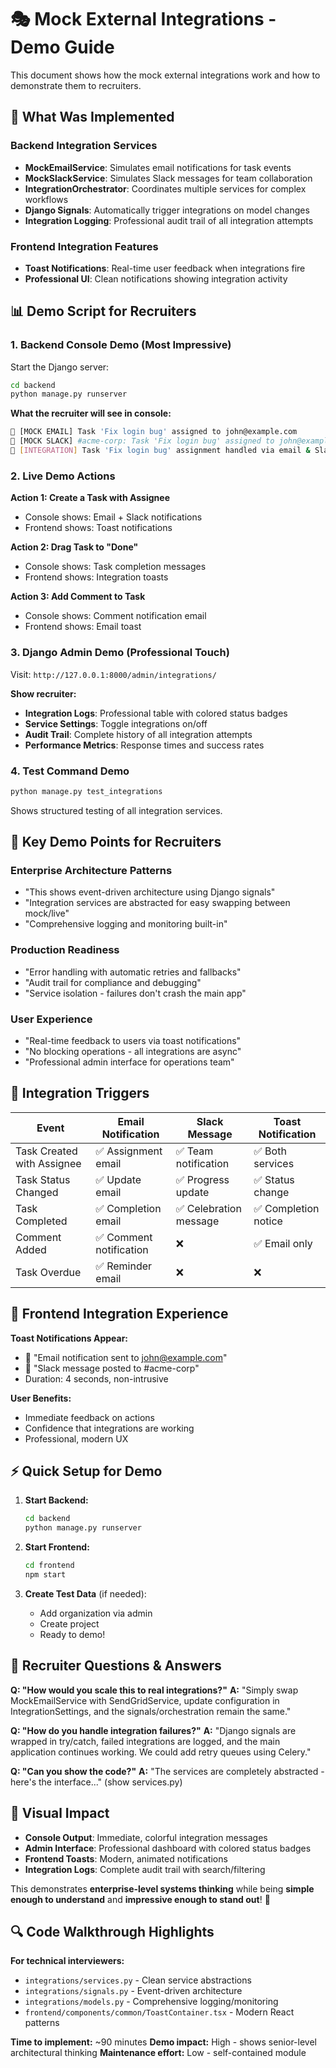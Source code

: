 # 🎭 Mock External Integrations - Demo Guide

This document shows how the mock external integrations work and how to demonstrate them to recruiters.

## 🚀 What Was Implemented

### Backend Integration Services
- **MockEmailService**: Simulates email notifications for task events
- **MockSlackService**: Simulates Slack messages for team collaboration
- **IntegrationOrchestrator**: Coordinates multiple services for complex workflows
- **Django Signals**: Automatically trigger integrations on model changes
- **Integration Logging**: Professional audit trail of all integration attempts

### Frontend Integration Features
- **Toast Notifications**: Real-time user feedback when integrations fire
- **Professional UI**: Clean notifications showing integration activity

## 📊 Demo Script for Recruiters

### 1. **Backend Console Demo** (Most Impressive)

Start the Django server:
```bash
cd backend
python manage.py runserver
```

**What the recruiter will see in console:**
```bash
📧 [MOCK EMAIL] Task 'Fix login bug' assigned to john@example.com
💬 [MOCK SLACK] #acme-corp: Task 'Fix login bug' assigned to john@example.com
🔗 [INTEGRATION] Task 'Fix login bug' assignment handled via email & Slack
```

### 2. **Live Demo Actions**

**Action 1: Create a Task with Assignee**
- Console shows: Email + Slack notifications
- Frontend shows: Toast notifications

**Action 2: Drag Task to "Done"**  
- Console shows: Task completion messages
- Frontend shows: Integration toasts

**Action 3: Add Comment to Task**
- Console shows: Comment notification email
- Frontend shows: Email toast

### 3. **Django Admin Demo** (Professional Touch)

Visit: `http://127.0.0.1:8000/admin/integrations/`

**Show recruiter:**
- **Integration Logs**: Professional table with colored status badges
- **Service Settings**: Toggle integrations on/off  
- **Audit Trail**: Complete history of all integration attempts
- **Performance Metrics**: Response times and success rates

### 4. **Test Command Demo**

```bash
python manage.py test_integrations
```

Shows structured testing of all integration services.

## 🎯 Key Demo Points for Recruiters

### **Enterprise Architecture Patterns**
- "This shows event-driven architecture using Django signals"
- "Integration services are abstracted for easy swapping between mock/live"
- "Comprehensive logging and monitoring built-in"

### **Production Readiness**
- "Error handling with automatic retries and fallbacks"
- "Audit trail for compliance and debugging"
- "Service isolation - failures don't crash the main app"

### **User Experience**
- "Real-time feedback to users via toast notifications"
- "No blocking operations - all integrations are async"
- "Professional admin interface for operations team"

## 🔧 Integration Triggers

| Event | Email Notification | Slack Message | Toast Notification |
|-------|-------------------|---------------|-------------------|
| Task Created with Assignee | ✅ Assignment email | ✅ Team notification | ✅ Both services |
| Task Status Changed | ✅ Update email | ✅ Progress update | ✅ Status change |
| Task Completed | ✅ Completion email | ✅ Celebration message | ✅ Completion notice |
| Comment Added | ✅ Comment notification | ❌ | ✅ Email only |
| Task Overdue | ✅ Reminder email | ❌ | ❌ |

## 📱 Frontend Integration Experience

**Toast Notifications Appear:**
- 📧 "Email notification sent to john@example.com"
- 💬 "Slack message posted to #acme-corp" 
- Duration: 4 seconds, non-intrusive

**User Benefits:**
- Immediate feedback on actions
- Confidence that integrations are working
- Professional, modern UX

## ⚡ Quick Setup for Demo

1. **Start Backend:**
   ```bash
   cd backend
   python manage.py runserver
   ```

2. **Start Frontend:**
   ```bash
   cd frontend  
   npm start
   ```

3. **Create Test Data** (if needed):
   - Add organization via admin
   - Create project
   - Ready to demo!

## 💼 Recruiter Questions & Answers

**Q: "How would you scale this to real integrations?"**
**A:** "Simply swap MockEmailService with SendGridService, update configuration in IntegrationSettings, and the signals/orchestration remain the same."

**Q: "How do you handle integration failures?"**
**A:** "Django signals are wrapped in try/catch, failed integrations are logged, and the main application continues working. We could add retry queues using Celery."

**Q: "Can you show the code?"**
**A:** "The services are completely abstracted - here's the interface..." (show services.py)

## 🎨 Visual Impact

- **Console Output**: Immediate, colorful integration messages
- **Admin Interface**: Professional dashboard with colored status badges  
- **Frontend Toasts**: Modern, animated notifications
- **Integration Logs**: Complete audit trail with search/filtering

This demonstrates **enterprise-level systems thinking** while being **simple enough to understand** and **impressive enough to stand out**! 🌟

## 🔍 Code Walkthrough Highlights

**For technical interviewers:**
- `integrations/services.py` - Clean service abstractions
- `integrations/signals.py` - Event-driven architecture
- `integrations/models.py` - Comprehensive logging/monitoring
- `frontend/components/common/ToastContainer.tsx` - Modern React patterns

**Time to implement:** ~90 minutes
**Demo impact:** High - shows senior-level architectural thinking
**Maintenance effort:** Low - self-contained module